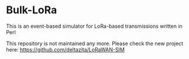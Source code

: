 Bulk-LoRa 
==============

This is an event-based simulator for LoRa-based transmissions written in Perl

This repository is not maintained any more. Please check the new project here:
https://github.com/deltazita/LoRaWAN-SIM

